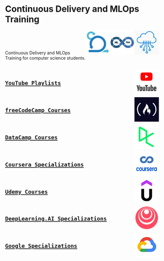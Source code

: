 # Continuous Delivery and MLOps Training

<a href="/continuous-delivery-and-mlops.md"><img align="right" width="80" src="https://github.com/cs-MohamedAyman/cs-MohamedAyman/blob/master/logos/cloud-computing.png"></img></a>
<a href="/continuous-delivery-and-mlops.md"><img align="right" width="80" src="https://github.com/cs-MohamedAyman/cs-MohamedAyman/blob/master/logos/mlops.png"></img></a>
<a href="/continuous-delivery-and-mlops.md"><img align="right" width="80" src="https://github.com/cs-MohamedAyman/cs-MohamedAyman/blob/master/logos/systems-development-methodologies.png"></img></a>
<br><br><br>

Continuous Delivery and MLOps Training for computer science students.

<br>
<a href="https://github.com/cs-MohamedAyman/elearning-platforms/blob/master/youtube-playlists/data-science.md"><img align="right" width="80" src="https://github.com/cs-MohamedAyman/cs-MohamedAyman/blob/master/logos/youtube.png"></img></a>

## [`YouTube Playlists`](https://github.com/cs-MohamedAyman/elearning-platforms/blob/master/youtube-playlists/data-science.md)

<br>
<a href="https://github.com/cs-MohamedAyman/elearning-platforms/blob/master/freecodecamp-courses/data-science.md"><img align="right" width="80" src="https://github.com/cs-MohamedAyman/cs-MohamedAyman/blob/master/logos/freecodecamp.png"></img></a>

## [`freeCodeCamp Courses`](https://github.com/cs-MohamedAyman/elearning-platforms/blob/master/freecodecamp-courses/data-science.md)

<br>
<a href="https://github.com/cs-MohamedAyman/elearning-platforms/blob/master/datacamp-tracks/README.md"><img align="right" width="80" src="https://github.com/cs-MohamedAyman/cs-MohamedAyman/blob/master/logos/datacamp.png"></img></a>

## [`DataCamp Courses`](https://github.com/cs-MohamedAyman/elearning-platforms/blob/master/datacamp-tracks/README.md)

<br>
<a href="https://github.com/cs-MohamedAyman/elearning-platforms/blob/master/coursera-specializations/data-science.md"><img align="right" width="80" src="https://github.com/cs-MohamedAyman/cs-MohamedAyman/blob/master/logos/coursera.png"></img></a>

## [`Coursera Specializations`](https://github.com/cs-MohamedAyman/elearning-platforms/blob/master/coursera-specializations/data-science.md)

<br>
<a href="https://github.com/cs-MohamedAyman/elearning-platforms/blob/master/udemy-courses/data-science/README.md"><img align="right" width="80" src="https://github.com/cs-MohamedAyman/cs-MohamedAyman/blob/master/logos/udemy.png"></img></a>

## [`Udemy Courses`](https://github.com/cs-MohamedAyman/elearning-platforms/blob/master/udemy-courses/data-science/README.md)

<br>
<a href="https://github.com/cs-MohamedAyman/eLearning-Platforms/blob/master/deeplearningai-specializations/README.md"><img align="right" width="80" src="https://github.com/cs-MohamedAyman/cs-MohamedAyman/blob/master/logos/deeplearningai.png"></img></a>

## [`DeepLearning.AI Specializations`](https://github.com/cs-MohamedAyman/elearning-platforms/blob/master/deeplearningai-specializations/README.md)

<br>
<a href="https://github.com/cs-MohamedAyman/eLearning-Platforms/blob/master/google-specializations/README.md"><img align="right" width="80" src="https://github.com/cs-MohamedAyman/cs-MohamedAyman/blob/master/logos/google-cloud.png"></img></a>

## [`Google Specializations`](https://github.com/cs-MohamedAyman/elearning-platforms/blob/master/google-specializations/README.md)
